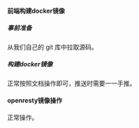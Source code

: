 #### 前端构建docker镜像

##### 事前准备

从我们自己的 git 库中拉取源码。

##### 构建docker镜像

正常按照文档操作即可，推送时需要一一手推。

#### openresty镜像操作

正常操作。
